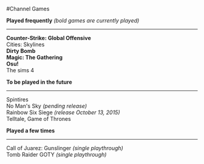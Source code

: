#Channel Games

**Played frequently** _(bold games are currently played)_
*****
**Counter-Strike: Global Offensive**  
Cities: Skylines  
**Dirty Bomb**  
**Magic: The Gathering**  
**Osu!**  
The sims 4  
  
**To be played in the future**
*****
Spintires  
No Man's Sky _(pending release)_  
Rainbow Six Siege _(release October 13, 2015)_  
Telltale, Game of Thrones  

**Played a few times**
*****
Call of Juarez: Gunslinger _(single playthrough)_  
Tomb Raider GOTY _(single playthrough)_  

